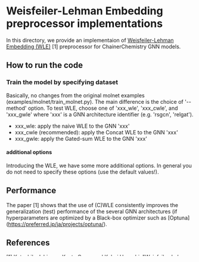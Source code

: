 # Weisfeiler-Lehman Embedding preprocessor implementations

In this directory, we provide an implementaion of [Weisfeiler-Lehman Embedding (WLE)](https://arxiv.org/abs/2006.06909) [1] preprocessor for ChainerChemistry GNN models. 

## How to run the code

### Train the model by specifying dataset

Basically, no changes from the original molnet examples (examples/molnet/train_molnet.py).
The main difference is the choice of '--method' option.
To test WLE, choose one of 'xxx_wle', 'xxx_cwle', and 'xxx_gwle' where 'xxx' is a GNN architecture identifier (e.g. 'rsgcn', 'relgat').

- xxx_wle: apply the naive WLE to the GNN 'xxx'
- xxx_cwle (recommended): apply the Concat WLE to the GNN 'xxx'
- xxx_gwle: apply the Gated-sum WLE to the GNN 'xxx'

#### additional options

Introducing the WLE, we have some more additional options.
In general you do not need to specify these options (use the default values!).


## Performance

The paper [1] shows that the use of (C)WLE consistently improves the generalization (test) performance of the several GNN architectures (if hyperparameters are optimized by a Black-box optimizer such as [Optuna] (https://preferred.jp/ja/projects/optuna/).



## References

[1] Katsuhiko Ishiguro, Kenta Oono, and Kohei Hayashi, "Weisfeiler-Lehman Embedding for Molecular Graph Neural Networks", arXiv: 2006.06909, 2020. [paper link](https://arxiv.org/abs/2006.06909) 



For example, if you want to train "bbbp" dataset,

With CPU:
```angular2html
python train_molnet.py --dataset=bbbp
```

With GPU:
```angular2html
python train_molnet.py --dataset=bbbp -g 0
```
